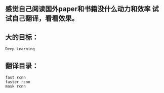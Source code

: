 ## 感觉自己阅读国外paper和书籍没什么动力和效率 试试自己翻译，看看效果。

## 大的目标：
`Deep Learning`

## 翻译目录：
`fast rcnn`  
`faster rcnn`  
`mask rcnn`
 

